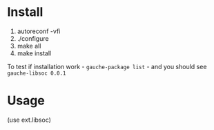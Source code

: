 # Install
1. autoreconf -vfi
2. ./configure
3. make all
4. make install

To test if installation work - `gauche-package list` - and you should see
`gauche-libsoc 0.0.1`

# Usage
(use ext.libsoc)
